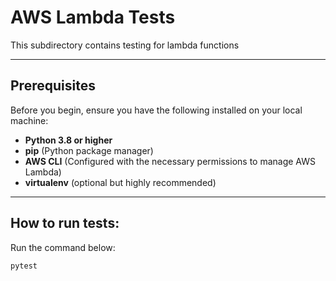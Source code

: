 # AWS Lambda Tests

This subdirectory contains testing for lambda functions

---

## Prerequisites

Before you begin, ensure you have the following installed on your local machine:

- **Python 3.8 or higher**
- **pip** (Python package manager)
- **AWS CLI** (Configured with the necessary permissions to manage AWS Lambda)
- **virtualenv** (optional but highly recommended)

---

## How to run tests:

Run the command below:

``` bash
pytest
```
